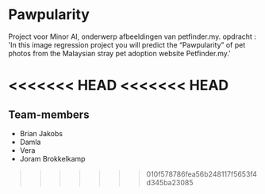 # Pawpularity
Project voor Minor AI, onderwerp afbeeldingen van petfinder.my. opdracht : 'In this image regression project you will predict the “Pawpularity” of pet photos from the Malaysian stray pet adoption website Petfinder.my.'

<<<<<<< HEAD
<<<<<<< HEAD
=======
## Team-members
* Brian Jakobs
* Damla
* Vera
* Joram Brokkelkamp
>>>>>>> 010f578786fea56b248117f5653f4d345ba23085


